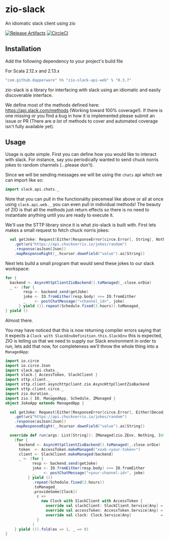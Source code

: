 # zio-slack
An idiomatic slack client using zio

[![Release Artifacts][Badge-SonatypeReleases]][Link-SonatypeReleases]
[![CircleCI](https://circleci.com/gh/Dapperware/zio-slack.svg?style=svg)](https://circleci.com/gh/Dapperware/zio-slack)

[Link-SonatypeReleases]: https://oss.sonatype.org/content/repositories/releases/com/github/dapperware/zio-slack-api-web_2.12/ "Sonatype Releases"
[Badge-SonatypeReleases]: https://img.shields.io/nexus/r/https/oss.sonatype.org/com.github.dapperware/zio-slack-api-web_2.12.svg "Sonatype Releases"


Installation
--

Add the following dependency to your project's build file

For Scala 2.12.x and 2.13.x

```scala
"com.github.dapperware" %% "zio-slack-api-web" % "0.3.7"
```

zio-slack is a library for interfacing with slack using an idiomatic and easily discoverable interface.

We define most of the methods defined here: https://api.slack.com/methods (Working toward 100% coverage!). If there is one missing or you find a bug in how it is implemented please submit an issue or PR (There are *a lot* of methods to cover and automated coverage isn't fully available yet).

Usage
--

Usage is quite simple. First you can define how you would like to interact with slack. For instance, say you periodically wanted to send chuck norris jokes to random channels (...please don't).

Since we will be sending messages we will be using the `chats` api which we can import like so:

```scala
import slack.api.chats._
```

Note that you can pull in the functionality piecemeal like above or all at once using `slack.api.web._` you can even pull in individual methods! The beauty of ZIO is that all the methods just return effects so there is no need to instantiate anything until you are ready to execute it.

We'll use the STTP library since it is what zio-slack is built with. First lets makes a small request to fetch chuck norris jokes:

```scala
  val getJoke: Request[Either[ResponseError[circe.Error], String], Nothing] = basicRequest
    .get(uri"https://api.chucknorris.io/jokes/random")
    .response(asJson[Json])
    .mapResponseRight(_.hcursor.downField("value").as[String])
```

Next lets build a small program that would send these jokes to our slack workspace:

```scala
for {
  backend <- AsyncHttpClientZioBackend().toManaged(_.close.orDie)
  _ <- (for {
        resp <- backend.send(getJoke)
        joke <- IO.fromEither(resp.body) >>= IO.fromEither
        _    <- postChatMessage("<channel_id>", joke)
      } yield ()).repeat(Schedule.fixed(3.hours)).toManaged_
} yield ()
```

Almost there. 

You may have noticed that this is now returning compiler errors saying that it expects a `Clock with SlackEnvDefinition.this.SlackEnv` this is expected, ZIO is telling us that we need to supply our Slack environment in order to run, lets add that now, for completeness we'll throw the whole thing into a `ManagedApp`:

```scala
import io.circe
import io.circe.Json
import slack.api.chats._
import slack.{ AccessToken, SlackClient }
import sttp.client._
import sttp.client.asynchttpclient.zio.AsyncHttpClientZioBackend
import sttp.client.circe._
import zio.duration._
import zio.{ IO, ManagedApp, Schedule, ZManaged }
object JokeApp extends ManagedApp {

  val getJoke: Request[Either[ResponseError[circe.Error], Either[DecodingFailure, String]], Nothing] = basicRequest
    .get(uri"https://api.chucknorris.io/jokes/random")
    .response(asJson[Json])
    .mapResponseRight(_.hcursor.downField("value").as[String])

  override def run(args: List[String]): ZManaged[zio.ZEnv, Nothing, Int] =
    (for {
      backend <- AsyncHttpClientZioBackend().toManaged(_.close.orDie)
      token  <- AccessToken.makeManaged("xoxb-<your-token>")
      client <- SlackClient.makeManaged(backend)
      _ <- (for {
            resp <- backend.send(getJoke)
            joke <- IO.fromEither(resp.body) >>= IO.fromEither
            _    <- postChatMessage("<your-channel-id>", joke)
          } yield ())
            .repeat(Schedule.fixed(3.hours))
            .toManaged_
            .provideSome[Clock](
              c =>
                new Clock with SlackClient with AccessToken {
                  override val slackClient: SlackClient.Service[Any] = client.slackClient
                  override val accessToken: AccessToken.Service[Any] = token.accessToken
                  override val clock: Clock.Service[Any]             = c.clock
              }
            )
    } yield ()).fold(ex => 1, _ => 0)
}
```



